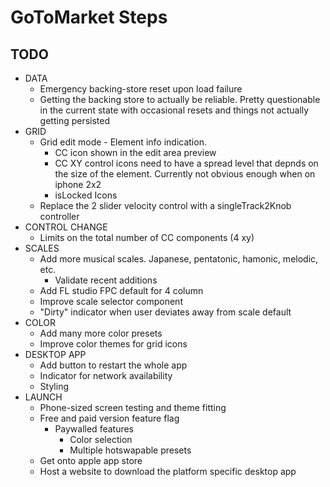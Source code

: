 # GoToMarket Steps

## TODO

- DATA
  - Emergency backing-store reset upon load failure
  - Getting the backing store to actually be reliable. Pretty questionable in the current state with occasional resets and things not actually getting persisted
- GRID
  - Grid edit mode - Element info indication.
    - CC icon shown in the edit area preview
    - CC XY control icons need to have a spread level that depnds on the size of the element. Currently not obvious enough when on iphone 2x2
    - isLocked Icons
  - Replace the 2 slider velocity control with a singleTrack2Knob controller
- CONTROL CHANGE
  - Limits on the total number of CC components (4 xy)
- SCALES
  - Add more musical scales. Japanese, pentatonic, hamonic, melodic, etc.
    - Validate recent additions
  - Add FL studio FPC default for 4 column
  - Improve scale selector component
  - "Dirty" indicator when user deviates away from scale default
- COLOR
  - Add many more color presets
  - Improve color themes for grid icons
- DESKTOP APP
  - Add button to restart the whole app
  - Indicator for network availability
  - Styling
- LAUNCH
  - Phone-sized screen testing and theme fitting
  - Free and paid version feature flag
    - Paywalled features
      - Color selection
      - Multiple hotswapable presets
  - Get onto apple app store
  - Host a website to download the platform specific desktop app
